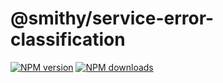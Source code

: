# @smithy/service-error-classification
[![NPM version](https://img.shields.io/npm/v/@smithy/service-error-classification/latest.svg)](https://www.npmjs.com/package/@smithy/service-error-classification)
[![NPM downloads](https://img.shields.io/npm/dm/@smithy/service-error-classification.svg)](https://www.npmjs.com/package/@smithy/service-error-classification)
